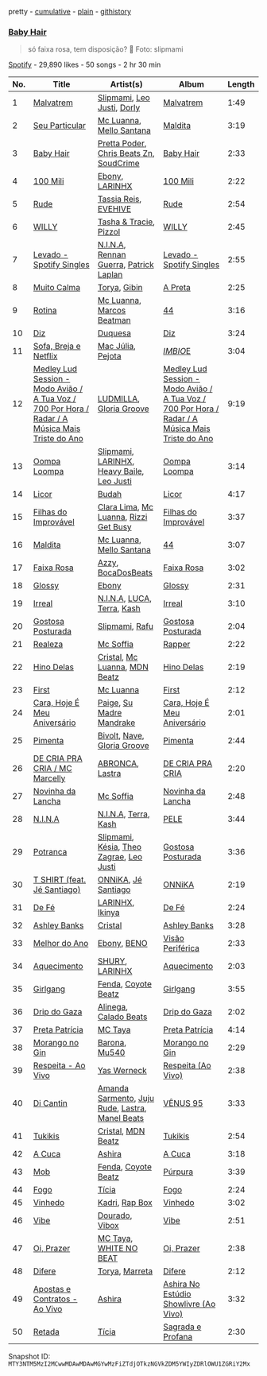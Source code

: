 pretty - [cumulative](/playlists/cumulative/37i9dQZF1DX1CDfMq8oOPq.md) - [plain](/playlists/plain/37i9dQZF1DX1CDfMq8oOPq) - [githistory](https://github.githistory.xyz/mackorone/spotify-playlist-archive/blob/main/playlists/plain/37i9dQZF1DX1CDfMq8oOPq)

### [Baby Hair](https://open.spotify.com/playlist/37i9dQZF1DX1CDfMq8oOPq)

> só faixa rosa, tem disposição? 🎀 Foto: slipmami

[Spotify](https://open.spotify.com/user/spotify) - 29,890 likes - 50 songs - 2 hr 30 min

| No. | Title | Artist(s) | Album | Length |
|---|---|---|---|---|
| 1 | [Malvatrem](https://open.spotify.com/track/6wsR1Hk6yshbjO3Wi7M1GJ) | [Slipmami](https://open.spotify.com/artist/1tnx55teqOt1cV6IlKcgNs), [Leo Justi](https://open.spotify.com/artist/1puzPcrOHKTMQ6KTuYfqU0), [Dorly](https://open.spotify.com/artist/1mAJkqf6ZX7Tm1WCTwRuI2) | [Malvatrem](https://open.spotify.com/album/1ZPKYFpymZKgLc0T0Z9WDL) | 1:49 |
| 2 | [Seu Particular](https://open.spotify.com/track/7FbeeyMWZsJw36SaRbFNMk) | [Mc Luanna](https://open.spotify.com/artist/6VpdTQWCRE01WVoEuby2a6), [Mello Santana](https://open.spotify.com/artist/02J1zj1QPj7nlJiKGX6wgY) | [Maldita](https://open.spotify.com/album/5YAVUmI41dnIgFCHPCtVFu) | 3:19 |
| 3 | [Baby Hair](https://open.spotify.com/track/6tgveJsfKptFd0mvJG9Iv6) | [Pretta Poder](https://open.spotify.com/artist/6CEm11gYIUP8EeirFIXAYt), [Chris Beats Zn](https://open.spotify.com/artist/0YOr5sV4zMMyj5xviWiFjW), [SoudCrime](https://open.spotify.com/artist/0Huu7Wxkay3mCaoMuVkRNg) | [Baby Hair](https://open.spotify.com/album/6Hk41Rh3IMBcdhOwneSaQo) | 2:33 |
| 4 | [100 Mili](https://open.spotify.com/track/4eolUWC5VizUx1YMHMeagu) | [Ebony](https://open.spotify.com/artist/1UBSRfDGNkhpTWQeMyCwHb), [LARINHX](https://open.spotify.com/artist/00kQ5yo7yxd5KC1ihuH77i) | [100 Mili](https://open.spotify.com/album/1BwTcopCPLmipd6iCOVXFi) | 2:22 |
| 5 | [Rude](https://open.spotify.com/track/3rdUXvGBzH97grQewH9AtO) | [Tassia Reis](https://open.spotify.com/artist/0kc1BjcLHaXhZVzCp0HeAl), [EVEHIVE](https://open.spotify.com/artist/3FuxqwSNXMltSpqe8Dpe8h) | [Rude](https://open.spotify.com/album/68UOEAyDvW6kxhDDMF5NOC) | 2:54 |
| 6 | [WILLY](https://open.spotify.com/track/2nmfojpIbGRmDa2UCfddYW) | [Tasha & Tracie](https://open.spotify.com/artist/5Gv1C1LY8pWiYcfcdjSNMT), [Pizzol](https://open.spotify.com/artist/1LvxqCO8GOAKkDzDOXfrAK) | [WILLY](https://open.spotify.com/album/5voxHC8bWiqFAw4toUcsZs) | 2:45 |
| 7 | [Levado \- Spotify Singles](https://open.spotify.com/track/15psePad9IL6X85xlyjzRh) | [N.I.N.A](https://open.spotify.com/artist/32NfHH4nSmu97Z4RQjPyET), [Rennan Guerra](https://open.spotify.com/artist/1342WybEuWuTMbl8emV1TA), [Patrick Laplan](https://open.spotify.com/artist/4XfU95qBFC5ZmdhfRXeP6o) | [Levado \- Spotify Singles](https://open.spotify.com/album/2vJRY4PZKv6wtUdG7Uoldy) | 2:55 |
| 8 | [Muito Calma](https://open.spotify.com/track/5MLnrPYZDlH1MRRaD4rRXU) | [Torya](https://open.spotify.com/artist/1WWepZwmNRqvNIOpLyX8dh), [Gibin](https://open.spotify.com/artist/7lC3tO6g2CQhlN0yeDVLDM) | [A Preta](https://open.spotify.com/album/0c6NCCSnLJjgQTZlkzUmQS) | 2:25 |
| 9 | [Rotina](https://open.spotify.com/track/5lnUkWihFa5guFzLi8y8Hb) | [Mc Luanna](https://open.spotify.com/artist/6VpdTQWCRE01WVoEuby2a6), [Marcos Beatman](https://open.spotify.com/artist/42VxOCKKlEXQ1kgDZBXnfk) | [44](https://open.spotify.com/album/54SQtN4KEfykOFgjtKXLzr) | 3:16 |
| 10 | [Diz](https://open.spotify.com/track/2FWOsv9w008EapGfigHK9i) | [Duquesa](https://open.spotify.com/artist/1JlC6XG7lkwT6GzgQB9xOx) | [Diz](https://open.spotify.com/album/7Lxz0lRrYciltkKfziu6s0) | 3:24 |
| 11 | [Sofa, Breja e Netflix](https://open.spotify.com/track/6eIZaT9qNz9lVrhWbJOWls) | [Mac Júlia](https://open.spotify.com/artist/0xXEI1dXDaCOmkIPNYtPWF), [Pejota](https://open.spotify.com/artist/3W10YNoIzqgJymjc5ULDzu) | [$IMBIO$E](https://open.spotify.com/album/4yDTSQ6Iztp8kfmqv7HsUY) | 3:04 |
| 12 | [Medley Lud Session \- Modo Avião / A Tua Voz / 700 Por Hora / Radar / A Música Mais Triste do Ano](https://open.spotify.com/track/7HYdckQd1guaSYVwMQ3SFL) | [LUDMILLA](https://open.spotify.com/artist/3CDoRporvSjdzTrm99a3gi), [Gloria Groove](https://open.spotify.com/artist/7rXMvXRnWHaSwnVvPeUUfw) | [Medley Lud Session \- Modo Avião / A Tua Voz / 700 Por Hora / Radar / A Música Mais Triste do Ano](https://open.spotify.com/album/0zaigYjLBnB3JcrUwZEfNV) | 9:19 |
| 13 | [Oompa Loompa](https://open.spotify.com/track/0Wg8XNchyTN5qlOfgXFEc7) | [Slipmami](https://open.spotify.com/artist/1tnx55teqOt1cV6IlKcgNs), [LARINHX](https://open.spotify.com/artist/00kQ5yo7yxd5KC1ihuH77i), [Heavy Baile](https://open.spotify.com/artist/2E4sNJOOy9hae0J8DkT43M), [Leo Justi](https://open.spotify.com/artist/1puzPcrOHKTMQ6KTuYfqU0) | [Oompa Loompa](https://open.spotify.com/album/47ZG3gfqIRftdUgcuo6k6M) | 3:14 |
| 14 | [Licor](https://open.spotify.com/track/3pPudCfrDQWTnMZsYzIs7N) | [Budah](https://open.spotify.com/artist/08zSkHjCY3ypH4gdBVHWgO) | [Licor](https://open.spotify.com/album/6a9GBHSCTEoyGopwFQOj19) | 4:17 |
| 15 | [Filhas do Improvável](https://open.spotify.com/track/1PRtKlhyg4iHT3827dGHvd) | [Clara Lima](https://open.spotify.com/artist/4XdUyu7YX6zgKLi34JYQSG), [Mc Luanna](https://open.spotify.com/artist/6VpdTQWCRE01WVoEuby2a6), [Rizzi Get Busy](https://open.spotify.com/artist/4VlgWkOGAvRh8Ke38UvqgO) | [Filhas do Improvável](https://open.spotify.com/album/10VElbFY3stDclLObB9NZ1) | 3:37 |
| 16 | [Maldita](https://open.spotify.com/track/3MSsAKcyLjiMJz0Hq4kZos) | [Mc Luanna](https://open.spotify.com/artist/6VpdTQWCRE01WVoEuby2a6), [Mello Santana](https://open.spotify.com/artist/02J1zj1QPj7nlJiKGX6wgY) | [44](https://open.spotify.com/album/54SQtN4KEfykOFgjtKXLzr) | 3:07 |
| 17 | [Faixa Rosa](https://open.spotify.com/track/1DoaY4rjTCk5cUEUTU2pq3) | [Azzy](https://open.spotify.com/artist/1uf8uSErmKc3JVtmjVBZ83), [BocaDosBeats](https://open.spotify.com/artist/08Jh4nbAgQK1ZcY9FpcBjw) | [Faixa Rosa](https://open.spotify.com/album/5qAsZm3XpJWm99peC2JTDs) | 3:02 |
| 18 | [Glossy](https://open.spotify.com/track/3S30QGvGK7YPhVPM6GC0N6) | [Ebony](https://open.spotify.com/artist/1UBSRfDGNkhpTWQeMyCwHb) | [Glossy](https://open.spotify.com/album/39WCvdoXW7iqdXCDP7hAcp) | 2:31 |
| 19 | [Irreal](https://open.spotify.com/track/0VotVMtQ7gMA7cMlGBfEcc) | [N.I.N.A](https://open.spotify.com/artist/32NfHH4nSmu97Z4RQjPyET), [LUCA](https://open.spotify.com/artist/1DRzLtTsFTbnPTYgkTDRIi), [Terra](https://open.spotify.com/artist/0wTyCMz1sLbxVNN0OP18oW), [Kash](https://open.spotify.com/artist/4QQfMoY4iQmKwz7Ni1QVpt) | [Irreal](https://open.spotify.com/album/7wnQ2bHyKp92zJuGNepuGE) | 3:10 |
| 20 | [Gostosa Posturada](https://open.spotify.com/track/0QrZOO5aW18qjKHbjcClWu) | [Slipmami](https://open.spotify.com/artist/1tnx55teqOt1cV6IlKcgNs), [Rafu](https://open.spotify.com/artist/2wrb1WRmxjvwtnyjPXOnvk) | [Gostosa Posturada](https://open.spotify.com/album/3mp2ekGulGPeycSW8kugCr) | 2:04 |
| 21 | [Realeza](https://open.spotify.com/track/5OU9MTz2dl9HKJmoxA5dJV) | [Mc Soffia](https://open.spotify.com/artist/2aPCjzfki5HgFLrse785FT) | [Rapper](https://open.spotify.com/album/6QUcLAP54GOcf5ZUoSbUoZ) | 2:22 |
| 22 | [Hino Delas](https://open.spotify.com/track/2k7EbkIovGbJJCWy7OoOgb) | [Cristal](https://open.spotify.com/artist/6i4nbGTS2gSP0e6emkTqdX), [Mc Luanna](https://open.spotify.com/artist/6VpdTQWCRE01WVoEuby2a6), [MDN Beatz](https://open.spotify.com/artist/6EaIRN2UvHGu9EdeBvfPo1) | [Hino Delas](https://open.spotify.com/album/7yZ4A2amuedBlNHRC9ESMd) | 2:19 |
| 23 | [First](https://open.spotify.com/track/0oomKGn85TDeVwhSIiTLQA) | [Mc Luanna](https://open.spotify.com/artist/6VpdTQWCRE01WVoEuby2a6) | [First](https://open.spotify.com/album/3cdm9REaJt8UGdSC3N2gSN) | 2:12 |
| 24 | [Cara, Hoje É Meu Aniversário](https://open.spotify.com/track/2DpgbrHd6RCrmFA6oLInv1) | [Paige](https://open.spotify.com/artist/1XqfMFbATKSRu5nDy2AZO9), [Su Madre Mandrake](https://open.spotify.com/artist/1S1jcqQMtTQhQF1D2yhk4i) | [Cara, Hoje É Meu Aniversário](https://open.spotify.com/album/29B30ocnhpIQndlp0UtEtD) | 2:01 |
| 25 | [Pimenta](https://open.spotify.com/track/12LpEgxl7XLiuvv0PXj1DT) | [Bivolt](https://open.spotify.com/artist/0mQoWD18BxzhN8kr1cNwgQ), [Nave](https://open.spotify.com/artist/2Xpiwporhsl8LXdC96Xs8J), [Gloria Groove](https://open.spotify.com/artist/7rXMvXRnWHaSwnVvPeUUfw) | [Pimenta](https://open.spotify.com/album/4uNMPFLGmrvLhMWGgT8fT7) | 2:44 |
| 26 | [DE CRIA PRA CRIA / MC Marcelly](https://open.spotify.com/track/6ytgQdqiWF2QDH9lA24knH) | [ABRONCA](https://open.spotify.com/artist/03Bdw7o4orNeiIa0WHp4Fd), [Lastra](https://open.spotify.com/artist/5W0yWqP7U3b2Y89gSgR9OD) | [DE CRIA PRA CRIA](https://open.spotify.com/album/201Vl6NCeUaR2c4bnSxYad) | 2:20 |
| 27 | [Novinha da Lancha](https://open.spotify.com/track/234hlFlKjMokIVGIMakFAN) | [Mc Soffia](https://open.spotify.com/artist/2aPCjzfki5HgFLrse785FT) | [Novinha da Lancha](https://open.spotify.com/album/0iRAfyQVKFLQO8ti290R9u) | 2:48 |
| 28 | [N.I.N.A](https://open.spotify.com/track/0ZVW6vKav9Jp9AunMFmulJ) | [N.I.N.A](https://open.spotify.com/artist/32NfHH4nSmu97Z4RQjPyET), [Terra](https://open.spotify.com/artist/0wTyCMz1sLbxVNN0OP18oW), [Kash](https://open.spotify.com/artist/4QQfMoY4iQmKwz7Ni1QVpt) | [PELE](https://open.spotify.com/album/57LANvZ85BtVlj31EAY7EK) | 3:44 |
| 29 | [Potranca](https://open.spotify.com/track/0l1jN8AUIHnTJYTbTh5kX9) | [Slipmami](https://open.spotify.com/artist/1tnx55teqOt1cV6IlKcgNs), [Késia](https://open.spotify.com/artist/1gZaDWPWgzRhSQA0Aui2m2), [Theo Zagrae](https://open.spotify.com/artist/0pX9KfvxYdwXSh43fX4t8z), [Leo Justi](https://open.spotify.com/artist/1puzPcrOHKTMQ6KTuYfqU0) | [Gostosa Posturada](https://open.spotify.com/album/3NQXrEDQR2TG7rnYP6TwMF) | 3:36 |
| 30 | [T SHIRT \(feat\. Jé Santiago\)](https://open.spotify.com/track/4yx4UxUQwBkRtSWkM854aS) | [ONNiKA](https://open.spotify.com/artist/7h2qMFZKbjifWLpMhsQ988), [Jé Santiago](https://open.spotify.com/artist/4xKfNBUXa00go8RU9TwwkI) | [ONNiKA](https://open.spotify.com/album/6KTGjKqOhXcHTUKb1EqeLd) | 2:19 |
| 31 | [De Fé](https://open.spotify.com/track/73LpUA3H3L6kZuUzWE4j72) | [LARINHX](https://open.spotify.com/artist/00kQ5yo7yxd5KC1ihuH77i), [Ikinya](https://open.spotify.com/artist/3P9UYzQwlhR3HczWdbtcmU) | [De Fé](https://open.spotify.com/album/7yvEzXsMNAIGBQtd0luLDZ) | 2:24 |
| 32 | [Ashley Banks](https://open.spotify.com/track/5zu8LEldkTfctEEFVQID8x) | [Cristal](https://open.spotify.com/artist/6i4nbGTS2gSP0e6emkTqdX) | [Ashley Banks](https://open.spotify.com/album/6CDE1Mgxb05mEbjI9LdyQY) | 3:28 |
| 33 | [Melhor do Ano](https://open.spotify.com/track/3t8ABVwTR0nTDb5wdHmoQl) | [Ebony](https://open.spotify.com/artist/1UBSRfDGNkhpTWQeMyCwHb), [BENO](https://open.spotify.com/artist/6SZeSPUyGxCMBcaysxnYny) | [Visão Periférica](https://open.spotify.com/album/5eNapidkVarWi1MlD8fMjx) | 2:33 |
| 34 | [Aquecimento](https://open.spotify.com/track/50xFtTjve71h0UwBRM5aWW) | [SHURY](https://open.spotify.com/artist/7luJJRhYeoWYyJ6GALZvjM), [LARINHX](https://open.spotify.com/artist/00kQ5yo7yxd5KC1ihuH77i) | [Aquecimento](https://open.spotify.com/album/7D9ko1HfH2A1tTOA8UYyaw) | 2:03 |
| 35 | [Girlgang](https://open.spotify.com/track/6b9BbNiHZkmGCXkSzTls5I) | [Fenda](https://open.spotify.com/artist/2MOzAmZ3VnuQuUYD1slLSq), [Coyote Beatz](https://open.spotify.com/artist/2PhFsxtwCQLS3e9SJwDN3j) | [Girlgang](https://open.spotify.com/album/2YCY4UZq39Q6IXI1wJBrBJ) | 3:55 |
| 36 | [Drip do Gaza](https://open.spotify.com/track/697vMFx7zhkhj5uQ8asedp) | [Alinega](https://open.spotify.com/artist/5cuq4MQJ4HGk0JeNrXkpl6), [Calado Beats](https://open.spotify.com/artist/0hOreiY25L5j8Li8HtBBSN) | [Drip do Gaza](https://open.spotify.com/album/416rvMJm3dpl5L6XB0L6q9) | 2:02 |
| 37 | [Preta Patrícia](https://open.spotify.com/track/3IkBv7RRbbZchtrO4hziB6) | [MC Taya](https://open.spotify.com/artist/7vUQ69pnimnTG3WAWnVP9i) | [Preta Patrícia](https://open.spotify.com/album/6aTXMJZMd1AAeTkLHCrTOX) | 4:14 |
| 38 | [Morango no Gin](https://open.spotify.com/track/64AaCofmb0AqrN7vWuXO5c) | [Barona](https://open.spotify.com/artist/26STitvgUGkBvAG0obuDQn), [Mu540](https://open.spotify.com/artist/13yQqjPy4Esq0Ru3R1fipU) | [Morango no Gin](https://open.spotify.com/album/6nkJrMukU7V3XXfVKLujjA) | 2:29 |
| 39 | [Respeita \- Ao Vivo](https://open.spotify.com/track/1byuWMcip5l2NzFLcdtuhL) | [Yas Werneck](https://open.spotify.com/artist/5TjjSBov2DyArXPihcNWs2) | [Respeita \(Ao Vivo\)](https://open.spotify.com/album/3hS2GHhiCwX0XVwETTD5uX) | 2:38 |
| 40 | [Di Cantin](https://open.spotify.com/track/356CwzCo3A8DAePdSEA4u6) | [Amanda Sarmento](https://open.spotify.com/artist/2QFGLsI0ugeKkmGSggCr73), [Juju Rude](https://open.spotify.com/artist/3d8GIcSCusjD1PkMxt76e1), [Lastra](https://open.spotify.com/artist/5W0yWqP7U3b2Y89gSgR9OD), [Manel Beats](https://open.spotify.com/artist/5IU9FllWIyNyECvitNqJ5j) | [VÊNUS 95](https://open.spotify.com/album/72ONRFXSWFtgf5QzZbKeuq) | 3:33 |
| 41 | [Tukikis](https://open.spotify.com/track/4yaZDkcert6F9kN4Bs51B7) | [Cristal](https://open.spotify.com/artist/6i4nbGTS2gSP0e6emkTqdX), [MDN Beatz](https://open.spotify.com/artist/6EaIRN2UvHGu9EdeBvfPo1) | [Tukikis](https://open.spotify.com/album/0NarRuAKpqlB8Aet14O24n) | 2:54 |
| 42 | [A Cuca](https://open.spotify.com/track/6kdqevDkFJvZeIwYCJZxLh) | [Ashira](https://open.spotify.com/artist/3bwb5u6i1DM7nDxnBSDDCa) | [A Cuca](https://open.spotify.com/album/29QITg4lHccmO94R4qX5xK) | 3:18 |
| 43 | [Mob](https://open.spotify.com/track/4Lj7Jipbh9Z4QqGJvcIpuN) | [Fenda](https://open.spotify.com/artist/2MOzAmZ3VnuQuUYD1slLSq), [Coyote Beatz](https://open.spotify.com/artist/2PhFsxtwCQLS3e9SJwDN3j) | [Púrpura](https://open.spotify.com/album/0cdIIZgZt1izXSmjPL045h) | 3:39 |
| 44 | [Fogo](https://open.spotify.com/track/0z8LtG7fiK0EHwtNVudl8d) | [Tícia](https://open.spotify.com/artist/32sKApT6WxIehmBNyGLsXN) | [Fogo](https://open.spotify.com/album/30bN41Kha9wBELEX60Nvel) | 2:24 |
| 45 | [Vinhedo](https://open.spotify.com/track/3Jk2PrmUEspv0c8HcWPqia) | [Kadri](https://open.spotify.com/artist/080IizDi2wwWfkw1zPdBZz), [Rap Box](https://open.spotify.com/artist/5FEcNzwbLj2pvhgZFojYAp) | [Vinhedo](https://open.spotify.com/album/1O8M18t6aiWpNNsQsKx2gh) | 3:02 |
| 46 | [Vibe](https://open.spotify.com/track/1jMCSwd04JhgbqWJqKJSVG) | [Dourado](https://open.spotify.com/artist/6A4I0Mwth99UqrnvGQs7W8), [Vibox](https://open.spotify.com/artist/0PfNZmCTYovBPEfY5bZF4x) | [Vibe](https://open.spotify.com/album/0vOrt7Tus6OZbegppVeBX5) | 2:51 |
| 47 | [Oi, Prazer](https://open.spotify.com/track/4pCTXorg7BKc6SmjtQaEbG) | [MC Taya](https://open.spotify.com/artist/7vUQ69pnimnTG3WAWnVP9i), [WHITE NO BEAT](https://open.spotify.com/artist/4xJQUv60hFofQfApMsPtJu) | [Oi, Prazer](https://open.spotify.com/album/3NhhBBKyHZNfILXQs5WwDQ) | 2:38 |
| 48 | [Difere](https://open.spotify.com/track/6AgGeM4gmmSxWJeIblSa5G) | [Torya](https://open.spotify.com/artist/1WWepZwmNRqvNIOpLyX8dh), [Marreta](https://open.spotify.com/artist/0glk5tMutCR844wvAoFJ8J) | [Difere](https://open.spotify.com/album/1CqyxG4xsl7HoqBPGwWVhQ) | 2:12 |
| 49 | [Apostas e Contratos \- Ao Vivo](https://open.spotify.com/track/79mrh2ByWxSh24uV8I6pIc) | [Ashira](https://open.spotify.com/artist/3bwb5u6i1DM7nDxnBSDDCa) | [Ashira No Estúdio Showlivre \(Ao Vivo\)](https://open.spotify.com/album/6nxV2RXjblA8wg4ZZs6Mea) | 3:32 |
| 50 | [Retada](https://open.spotify.com/track/1AGkCSTgA9CXLEalVk8VOj) | [Tícia](https://open.spotify.com/artist/32sKApT6WxIehmBNyGLsXN) | [Sagrada e Profana](https://open.spotify.com/album/6L6ZkI7Rd5iiHCvTvDkRTv) | 2:30 |

Snapshot ID: `MTY3NTM5MzI2MCwwMDAwMDAwMGYwMzFiZTdjOTkzNGVkZDM5YWIyZDRlOWU1ZGRiY2Mx`
